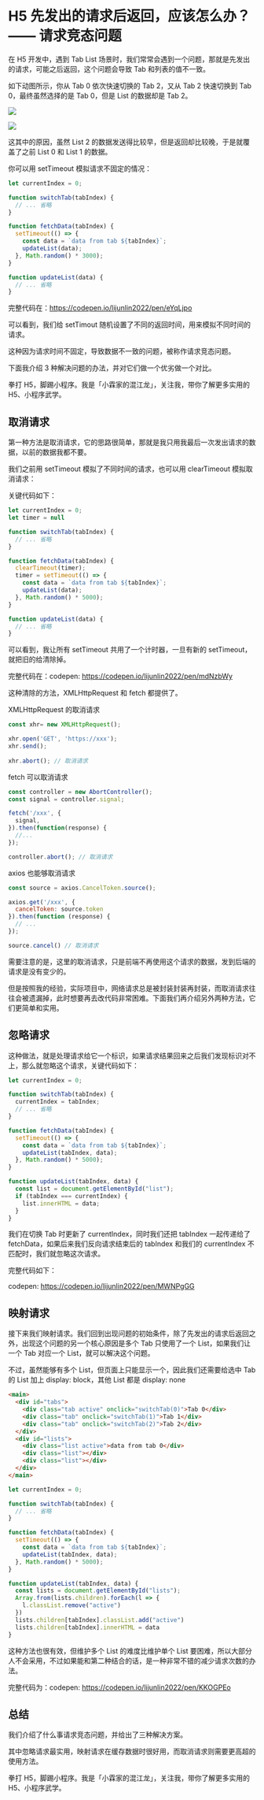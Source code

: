 # H5 先发出的请求后返回，应该怎么办？—— 请求竞态问题

在 H5 开发中，遇到 Tab List 场景时，我们常常会遇到一个问题，那就是先发出的请求，可能之后返回，这个问题会导致 Tab 和列表的值不一致。

如下动图所示，你从 Tab 0 依次快速切换的 Tab 2，又从 Tab 2 快速切换到 Tab 0，最终虽然选择的是 Tab 0，但是 List 的数据却是 Tab 2。

![](./img/settTimeout-random.gif)

![](./img/list-not-match-tab.png)

这其中的原因，虽然 List 2 的数据发送得比较早，但是返回却比较晚，于是就覆盖了之前 List 0 和 List 1 的数据。

你可以用 setTimeout 模拟请求不固定的情况：

```js
let currentIndex = 0;

function switchTab(tabIndex) {
  // ... 省略
}

function fetchData(tabIndex) {
  setTimeout(() => {
    const data = `data from tab ${tabIndex}`;
    updateList(data);
  }, Math.random() * 3000);
}

function updateList(data) {
  // ... 省略
}
```

完整代码在：https://codepen.io/lijunlin2022/pen/eYqLjpo

可以看到，我们给 setTimout 随机设置了不同的返回时间，用来模拟不同时间的请求。

这种因为请求时间不固定，导致数据不一致的问题，被称作请求竞态问题。

下面我介绍 3 种解决问题的办法，并对它们做一个优劣做一个对比。

拳打 H5，脚踢小程序。我是「小霖家的混江龙」，关注我，带你了解更多实用的 H5、小程序武学。

## 取消请求

第一种方法是取消请求，它的思路很简单，那就是我只用我最后一次发出请求的数据，以前的数据我都不要。

我们之前用 setTimeout 模拟了不同时间的请求，也可以用 clearTimeout 模拟取消请求：

关键代码如下：

```js
let currentIndex = 0;
let timer = null

function switchTab(tabIndex) {
  // ... 省略
}

function fetchData(tabIndex) {
  clearTimeout(timer);
  timer = setTimeout(() => {
    const data = `data from tab ${tabIndex}`;
    updateList(data);
  }, Math.random() * 5000);
}

function updateList(data) {
  // ... 省略
}
```

可以看到，我让所有 setTimeout 共用了一个计时器，一旦有新的 setTimeout，就把旧的给清除掉。

完整代码在：codepen: https://codepen.io/lijunlin2022/pen/mdNzbWy

这种清除的方法，XMLHttpRequest 和 fetch 都提供了。

XMLHttpRequest 的取消请求

```js
const xhr= new XMLHttpRequest();

xhr.open('GET', 'https://xxx');
xhr.send();
    
xhr.abort(); // 取消请求
```

fetch 可以取消请求

```js
const controller = new AbortController();
const signal = controller.signal;

fetch('/xxx', {
  signal,
}).then(function(response) {
  //...
});

controller.abort(); // 取消请求
```

axios 也能够取消请求

```js
const source = axios.CancelToken.source();

axios.get('/xxx', {
  cancelToken: source.token
}).then(function (response) {
  // ...
});

source.cancel() // 取消请求
```

需要注意的是，这里的取消请求，只是前端不再使用这个请求的数据，发到后端的请求是没有变少的。

但是按照我的经验，实际项目中，网络请求总是被封装封装再封装，而取消请求往往会被遗漏掉，此时想要再去改代码非常困难。下面我们再介绍另外两种方法，它们更简单和实用。

## 忽略请求

这种做法，就是处理请求给它一个标识，如果请求结果回来之后我们发现标识对不上，那么就忽略这个请求，关键代码如下：

```js
let currentIndex = 0;

function switchTab(tabIndex) {
  currentIndex = tabIndex;
  // ... 省略
}

function fetchData(tabIndex) {
  setTimeout(() => {
    const data = `data from tab ${tabIndex}`;
    updateList(tabIndex, data);
  }, Math.random() * 5000);
}

function updateList(tabIndex, data) {
  const list = document.getElementById("list");
  if (tabIndex === currentIndex) {
    list.innerHTML = data;
  }
}
```

我们在切换 Tab 时更新了 currentIndex，同时我们还把 tabIndex 一起传递给了 fetchData，如果后来我们反向请求结束后的 tabIndex 和我们的 currentIndex 不匹配时，我们就忽略这次请求。

完整代码如下：

codepen: https://codepen.io/lijunlin2022/pen/MWNPgGG

## 映射请求

接下来我们映射请求。我们回到出现问题的初始条件，除了先发出的请求后返回之外，出现这个问题的另一个核心原因是多个 Tab 只使用了一个 List，如果我们让一个 Tab 对应一个 List，就可以解决这个问题。

不过，虽然能够有多个 List，但页面上只能显示一个，因此我们还需要给选中 Tab 的 List 加上 display: block，其他 List 都是 display: none

```html
<main>
  <div id="tabs">
    <div class="tab active" onclick="switchTab(0)">Tab 0</div>
    <div class="tab" onclick="switchTab(1)">Tab 1</div>
    <div class="tab" onclick="switchTab(2)">Tab 2</div>
  </div>
  <div id="lists">
    <div class="list active">data from tab 0</div>
    <div class="list"></div>
    <div class="list"></div>
  </div>
</main>
```

```js
let currentIndex = 0;

function switchTab(tabIndex) {
  // ... 省略
}

function fetchData(tabIndex) {
  setTimeout(() => {
    const data = `data from tab ${tabIndex}`;
    updateList(tabIndex, data);
  }, Math.random() * 5000);
}

function updateList(tabIndex, data) {
  const lists = document.getElementById("lists");
  Array.from(lists.children).forEach(l => {
    l.classList.remove("active")
  })
  lists.children[tabIndex].classList.add("active")
  lists.children[tabIndex].innerHTML = data
}
```

这种方法也很有效，但维护多个 List 的难度比维护单个 List 要困难，所以大部分人不会采用，不过如果能和第二种结合的话，是一种非常不错的减少请求次数的办法。

完整代码为：codepen: https://codepen.io/lijunlin2022/pen/KKOGPEo

## 总结

我们介绍了什么事请求竞态问题，并给出了三种解决方案。

其中忽略请求最实用，映射请求在缓存数据时很好用，而取消请求则需要更高超的使用方法。

拳打 H5，脚踢小程序。我是「小霖家的混江龙」，关注我，带你了解更多实用的 H5、小程序武学。